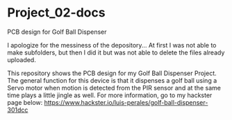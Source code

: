# Project_02-docs
PCB design for Golf Ball Dispenser

I apologize for the messiness of the depository... At first I was not able to make subfolders, but then I did it but was not
able to delete the files already uploaded.

This repository shows the PCB design for my Golf Ball Dispenser Project. 
The general function for this device is that it dispenses a golf ball using a Servo motor when motion is detected from the PIR sensor and at the same time plays a little jingle as well. For more information, go to my hackster page below:
https://www.hackster.io/luis-perales/golf-ball-dispenser-301dcc
